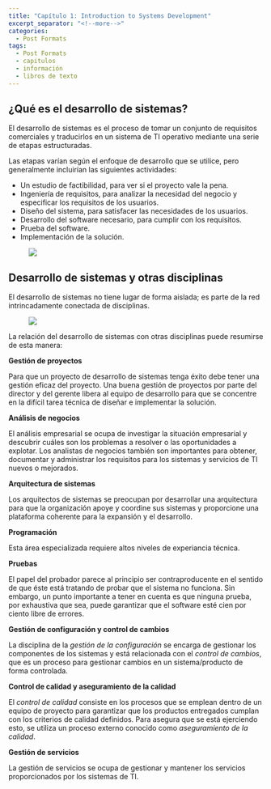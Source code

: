 ```yaml
---
title: "Capítulo 1: Introduction to Systems Development"
excerpt_separator: "<!--more-->"
categories:
  - Post Formats
tags:
  - Post Formats
  - capitulos
  - información
  - libros de texto
---
```


## ¿Qué es el desarrollo de sistemas?

El desarrollo de sistemas es el proceso de tomar un conjunto de requisitos comerciales y traducirlos en un sistema de TI operativo mediante una serie de etapas estructuradas.

Las etapas varían según el enfoque de desarrollo que se utilice, pero generalmente incluirían las siguientes actividades:
* Un estudio de factibilidad, para ver si el proyecto vale la pena.
* Ingeniería de requisitos, para analizar la necesidad del negocio y especificar los requisitos de los usuarios.
* Diseño del sistema, para satisfacer las necesidades de los usuarios.
* Desarrollo del software necesario, para cumplir con los requisitos.
* Prueba del software.
* Implementación de la solución.

<figure>
	<img src="https://learning-oreilly-com.accedys2.bbtk.ull.es/api/v2/epubs/urn:orm:book:9781780172453/files/images/figure1.1.jpg">
</figure>

## Desarrollo de sistemas y otras disciplinas

El desarrollo de sistemas no tiene lugar de forma aislada; es parte de la red intrincadamente conectada de disciplinas.

<figure>
  <img src="https://learning-oreilly-com.accedys2.bbtk.ull.es/api/v2/epubs/urn:orm:book:9781780172453/files/images/figure1.2.jpg">
</figure>

La relación del desarrollo de sistemas con otras disciplinas puede resumirse de esta manera:

**Gestión de proyectos**

Para que un proyecto de desarrollo de sistemas tenga éxito debe tener una gestión eficaz del proyecto. Una buena gestión de proyectos por parte del director y del gerente libera al equipo de desarrollo para que se concentre en la difícil tarea técnica de diseñar e implementar la solución.

**Análisis de negocios**

El análisis empresarial se ocupa de investigar la situación empresarial y descubrir cuáles son los problemas a resolver o las oportunidades a explotar.
Los analistas de negocios también son importantes para obtener, documentar y administrar los requisitos para los sistemas y servicios de TI nuevos o mejorados.

**Arquitectura de sistemas**

Los arquitectos de sistemas se preocupan por desarrollar una arquitectura para que la organización apoye y coordine sus sistemas y proporcione una plataforma coherente para la expansión y el desarrollo.

**Programación**

Esta área especializada requiere altos niveles de experiancia técnica.

**Pruebas**

El papel del probador parece al principio ser contraproducente en el sentido de que éste está tratando de probar que el sistema no funciona. Sin embargo, un punto importante a tener en cuenta es que ninguna prueba, por exhaustiva que sea, puede garantizar que el software esté cien por ciento libre de errores.

**Gestión de configuración y control de cambios**

La disciplina de la _gestión de la configuración_ se encarga de gestionar los componentes de los sistemas y está relacionada con el _control de cambios_, que es un proceso para gestionar cambios en un sistema/producto de forma controlada.

**Control de calidad y aseguramiento de la calidad**

El _control de calidad_ consiste en los procesos que se emplean dentro de un equipo de proyecto para garantizar que los productos entregados cumplan con los criterios de calidad definidos. Para asegura que se está ejerciendo esto, se utiliza un proceso externo conocido como _aseguramiento de la calidad_.

**Gestión de servicios**

La gestión de servicios se ocupa de gestionar y mantener los servicios proporcionados por los sistemas de TI.